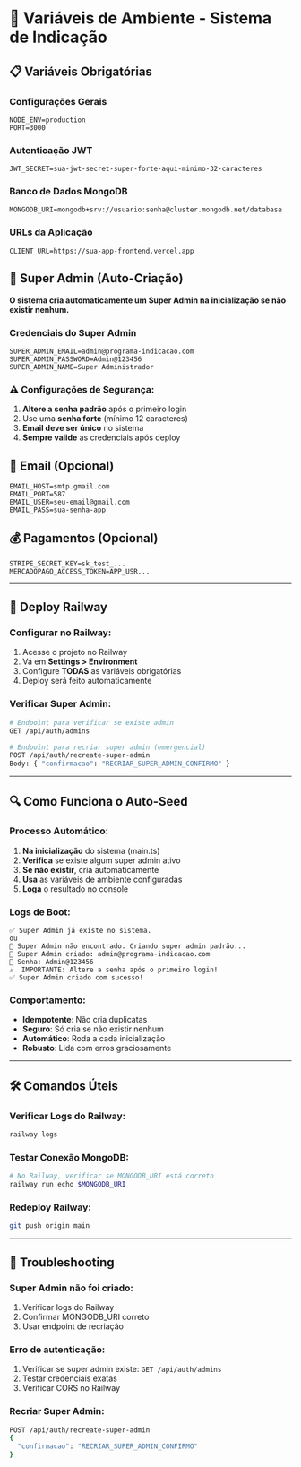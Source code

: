 # 🔧 Variáveis de Ambiente - Sistema de Indicação

## 📋 Variáveis Obrigatórias

### **Configurações Gerais**
```env
NODE_ENV=production
PORT=3000
```

### **Autenticação JWT**
```env
JWT_SECRET=sua-jwt-secret-super-forte-aqui-minimo-32-caracteres
```

### **Banco de Dados MongoDB**
```env
MONGODB_URI=mongodb+srv://usuario:senha@cluster.mongodb.net/database
```

### **URLs da Aplicação**
```env
CLIENT_URL=https://sua-app-frontend.vercel.app
```

## 🔐 Super Admin (Auto-Criação)

**O sistema cria automaticamente um Super Admin na inicialização se não existir nenhum.**

### **Credenciais do Super Admin**
```env
SUPER_ADMIN_EMAIL=admin@programa-indicacao.com
SUPER_ADMIN_PASSWORD=Admin@123456
SUPER_ADMIN_NAME=Super Administrador
```

### **⚠️ Configurações de Segurança:**
1. **Altere a senha padrão** após o primeiro login
2. Use uma **senha forte** (mínimo 12 caracteres)
3. **Email deve ser único** no sistema
4. **Sempre valide** as credenciais após deploy

## 📧 Email (Opcional)
```env
EMAIL_HOST=smtp.gmail.com
EMAIL_PORT=587
EMAIL_USER=seu-email@gmail.com
EMAIL_PASS=sua-senha-app
```

## 💰 Pagamentos (Opcional)
```env
STRIPE_SECRET_KEY=sk_test_...
MERCADOPAGO_ACCESS_TOKEN=APP_USR...
```

---

## 🚀 Deploy Railway

### **Configurar no Railway:**
1. Acesse o projeto no Railway
2. Vá em **Settings > Environment**
3. Configure **TODAS** as variáveis obrigatórias
4. Deploy será feito automaticamente

### **Verificar Super Admin:**
```bash
# Endpoint para verificar se existe admin
GET /api/auth/admins

# Endpoint para recriar super admin (emergencial)
POST /api/auth/recreate-super-admin
Body: { "confirmacao": "RECRIAR_SUPER_ADMIN_CONFIRMO" }
```

---

## 🔍 Como Funciona o Auto-Seed

### **Processo Automático:**
1. **Na inicialização** do sistema (main.ts)
2. **Verifica** se existe algum super admin ativo
3. **Se não existir**, cria automaticamente
4. **Usa** as variáveis de ambiente configuradas
5. **Loga** o resultado no console

### **Logs de Boot:**
```
✅ Super Admin já existe no sistema.
ou
🔧 Super Admin não encontrado. Criando super admin padrão...
📧 Super Admin criado: admin@programa-indicacao.com
🔐 Senha: Admin@123456
⚠️  IMPORTANTE: Altere a senha após o primeiro login!
✅ Super Admin criado com sucesso!
```

### **Comportamento:**
- **Idempotente**: Não cria duplicatas
- **Seguro**: Só cria se não existir nenhum
- **Automático**: Roda a cada inicialização
- **Robusto**: Lida com erros graciosamente

---

## 🛠️ Comandos Úteis

### **Verificar Logs do Railway:**
```bash
railway logs
```

### **Testar Conexão MongoDB:**
```bash
# No Railway, verificar se MONGODB_URI está correto
railway run echo $MONGODB_URI
```

### **Redeploy Railway:**
```bash
git push origin main
```

---

## 🚨 Troubleshooting

### **Super Admin não foi criado:**
1. Verificar logs do Railway
2. Confirmar MONGODB_URI correto
3. Usar endpoint de recriação

### **Erro de autenticação:**
1. Verificar se super admin existe: `GET /api/auth/admins`
2. Testar credenciais exatas
3. Verificar CORS no Railway

### **Recriar Super Admin:**
```bash
POST /api/auth/recreate-super-admin
{
  "confirmacao": "RECRIAR_SUPER_ADMIN_CONFIRMO"
}
``` 